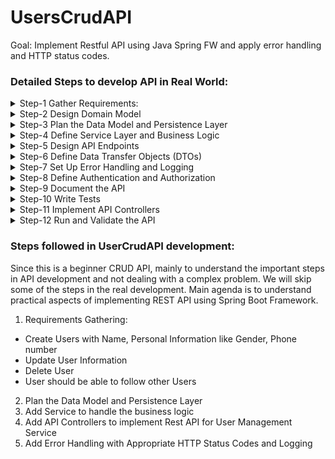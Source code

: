 # UsersCrudAPI
Goal: Implement Restful API using Java Spring FW and apply error handling and HTTP status codes.

### Detailed Steps to develop API in Real World:

<details>
<summary> Step-1 Gather Requirements:  </summary>

* **Clarify Ambiguities:** Have clear understanding of each Requirement. Discuss any edge cases/ambiguities with Stakeholder/Product owners.
* **Define Use Cases:** Break down requirements into specific usecases that describe how different users interact with the API.
* **Prioritize:** Identify the core features that are essential for MVP (Minimum Viable Product) and those that can be deffered for the future.
</details>

<details>
<summary> Step-2 Design Domain Model </summary>

* **Identify Entities and Relationships:** Based on the requirements, identify the core entities (e.g., User, Order, Product) and their relationships (e.g., a User has many Orders).
* **Define Aggregates:** Group related entities into aggregates that will ensure consistency within the domain, following Domain-Driven Design (DDD) principles if appropriate.
* **Model Business Logic:** Define the core business rules and processes that will be encapsulated in the domain model, including any validation rules or calculations.
</details>

<details>
<summary> Step-3 Plan the Data Model and Persistence Layer </summary>

* **Design Database Schema:** Map your domain model to database tables or collections. Design primary keys, foreign keys, indexes, and relationships (one-to-many, many-to-many, etc.).
* **Choose Persistence Technology:** Decide whether you will use a relational database (e.g., PostgreSQL, MySQL) or NoSQL database (e.g., MongoDB) based on the application requirements.
* **Define Repositories:** Create repository interfaces for data access operations. This keeps the data access layer separate from business logic, promoting clean architecture.
</details>

<details>
<summary> Step-4 Define Service Layer and Business Logic </summary>

* **Identify Services:** Create service classes that encapsulate business logic and operations, keeping the controllers thin. For example, a UserService might handle user registration, login, and profile updates.
* **Define Transactions:** Plan which methods need transaction boundaries to ensure data consistency.
* **Implement Validation:** Define input validation rules for the data that will be processed by the services.
</details>

<details>
<summary> Step-5 Design API Endpoints </summary>

* **Identify Resources and Actions:** Define the resources that your API will expose (e.g., /users, /orders) and the actions for each (e.g., POST to create, GET to retrieve, PUT to update).
* **Design RESTful Endpoints:** Ensure that endpoints follow RESTful principles, using appropriate HTTP methods (GET, POST, PUT, DELETE) and naming conventions (e.g., /users/{id}/orders).
* **Define URL Structure:** Create a consistent and intuitive URL structure that aligns with the domain model. Ensure that endpoints are designed to be versioned (e.g., /api/v1/users).
</details>

<details>
<summary> Step-6 Define Data Transfer Objects (DTOs) </summary>

* **Separate Domain and API Models:** Define DTOs for incoming requests and outgoing responses. This keeps the API layer decoupled from the domain model and allows for flexible transformations.
* **Map DTOs to Domain Models:** Plan how DTOs will be converted to domain models and vice versa, often using a tool like MapStruct or ModelMapper.
* **Document Validation Rules:** Define validation rules at the DTO level (e.g., required fields, field lengths, specific formats) using annotations like @NotNull, @Size, or @Email.
</details>

<details>
<summary> Step-7 Set Up Error Handling and Logging </summary>

* **Define Error Responses:** Create a standard structure for error responses (e.g., error code, message, timestamp). Define custom exceptions to handle specific errors like ResourceNotFoundException.
* **Set Up Global Exception Handler:** Implement a global exception handler to catch and format exceptions in a consistent way.
* **Implement Logging:** Plan logging for key actions and errors, using libraries like Logback or SLF4J, to capture debug and error information.
</details>

<details>
<summary> Step-8 Define Authentication and Authorization </summary>

* **Choose an Authentication Strategy:** Decide on authentication mechanisms, such as JWT, OAuth2, or session-based authentication.
* **Set Up Authorization Rules:** Define which roles or permissions are required for each endpoint, and plan how to enforce these rules within the API.
* **Secure Sensitive Endpoints:** Ensure that endpoints handling sensitive operations (e.g., payment processing, account updates) are properly secured.
</details>

<details>
<summary> Step-9 Document the API </summary>

* **Define OpenAPI/Swagger Specification:** Create documentation for your API endpoints, including expected request and response formats, parameters, status codes, and example responses.
* **Write Usage Guidelines:** Document how the API is intended to be used, including best practices and examples for common use cases.
* **Set Up Interactive Documentation:** Use Swagger UI or similar tools to provide interactive API documentation for developers.
</details>

<details>
<summary> Step-10 Write Tests </summary>

* **Unit Tests:** Write unit tests for service layer methods to verify business logic.
* **Integration Tests:** Write integration tests for the API endpoints, testing the full request-response cycle.
* **End-to-End Tests:** For more complex applications, consider end-to-end tests to verify that all layers of the application work together as expected.
</details>

<details>
<summary> Step-11 Implement API Controllers </summary>

* With all other components in place, create the API controllers and implement the endpoints as planned.
* **Inject Services** Use dependency injection to inject the necessary services into the controllers.
* **Handle Requests and Responses** Map incoming requests to DTOs, call the appropriate service methods, and transform results into response DTOs.
* **Return Consistent Responses:** Ensure that each endpoint consistently returns success or error responses based on the response standards defined earlier.
</details>

<details>
<summary> Step-12 Run and Validate the API </summary>

* **Local Testing:** Run the application locally, test the API endpoints using tools like Postman or curl, and ensure that each endpoint behaves as expected.
* **QA Testing:** Deploy the API to a staging environment and have the QA team run tests to validate the implementation against the requirements.
* **Performance Testing:** For larger applications, run load tests to identify potential bottlenecks or scalability issues.
</details>

### Steps followed in UserCrudAPI development:
Since this is a beginner CRUD API, mainly to understand the important steps in API development and not dealing with a complex problem. 
We will skip some of the steps in the real development. Main agenda is to understand practical aspects of implementing REST API using Spring Boot Framework.
1) Requirements Gathering:
* Create Users with Name, Personal Information like Gender, Phone number
* Update User Information
* Delete User
* User should be able to follow other Users

2) Plan the Data Model and Persistence Layer
3) Add Service to handle the business logic
4) Add API Controllers to implement Rest API for User Management Service
5) Add Error Handling with Appropriate HTTP Status Codes and Logging 

